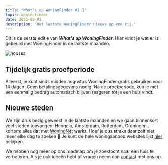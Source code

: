 ```yaml
---
title: "What's up WoningFinder #1 🎉"
topic: woningfinder
date: 2021-09-01
description: 'Het laatste WoningFinder nieuws op een rij.'
---
```


Dit is de eerste editie van **_What's up WoningFinder_**. Hier vindt je wat er is gebeurd met WoningFinder in de laatste maanden.

![houses](https://static.woningfinder.nl/news/houses.jpg)

## Tijdelijk gratis proefperiode

Alleerst, je kunt sinds midden augustus WoningFinder gratis gebruiken voor 14 dagen. Geen betalingsgegevens nodig. Na de proefperiode, kun je met een eenmalig bedrag automatisch blijven reageren tot je een huis vindt.

## Nieuwe steden

We zijn druk bezig geweest in de laatste maanden en we gaan binnenkort veel steden toevoegen: Hengelo, Amsterdam, Rotterdam, Groningen.. kortom: alles dat met [WoningNet](https://www.woningnet.nl/) werkt. Hoef je dus straks daar zelf niet meer elke dag te zoeken 🎉 Je kunt de hele woningaanbod websites lijst [hier](https://woningfinder.nl/aanbod) bekijken.

We hebben nog meer op ons roadmap om je zoektocht naar een huis te verbeteren.
Als je ook ideeën hebt of vragen neem dan [contact](https://woningfinder.nl/contact) met ons op.

